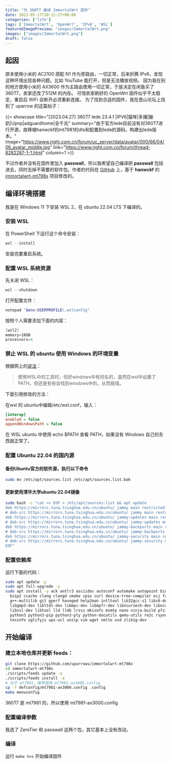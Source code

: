 ```yaml
---
title: "为 360T7 编译 ImmortalWrt 固件"
date: 2023-05-17T10:11:27+08:00
categories: ['life']
tags: ['ImmortalWrt', 'OpenWrt', 'IPv6', 'WSL']
featuredImagePreview: "images/ImmortalWrt.png"
images: ["images/ImmortalWrt.png"]
draft: false
---
```


## 起因 

原本使用小米的 AC2100 搭配 N1 作为旁路由，一切正常，后来折腾 IPv6，发现这种环境出现各种问题。比如 YouTube 能打开，但是无法播放视频。 因为我在别的地方使用小米的 AX3600 作为主路由使用一切正常，于是决定在闲鱼买了 360T7，卖家还改了512M 的内存。 可惜卖家刷好的 OpenWrt 固件似乎不太稳定，重启后 WiFi 会断开必须重新连接。 为了找到合适的固件，我在恩山论坛上找到了 uparrow 的这篇帖子：

{{< showcase title="[2023.04.27] 360T7 lede 23.4.1 |IPV6|猫咪|多播|酸奶|Upnp|adguardhome|全千兆" summary="由于官方lede目前没有对360T7进行开源，故移植hanwckf的mt7981的dts和配置到lede的源码，构建出lede版本。" image="https://www.right.com.cn/forum/uc_server/data/avatar/000/66/04/06_avatar_middle.jpg" link="https://www.right.com.cn/forum/thread-8282287-1-1.html" column=1 >}}

不过作者并没有在固件里加入 **passwall**，所以我希望自己编译把 **passwall** 包括进去，同时去掉不需要的软件包。作者的代码在 [GitHub](https://github.com/uparrows/immortalwrt-mt798x) 上，基于 **hanwckf** 的 [immortalwrt-mt798x](https://cmi.hanwckf.top/p/immortalwrt-mt798x/) 项目修改的。

## 编译环境搭建

我是在 Windows 11 下安装 WSL 2，在 ubuntu 22.04 LTS 下编译的。

### 安装 WSL

在 PowerShell 下运行这个命令安装：

```powershell
wsl --install
```

安装完要重启系统。

### 配置 WSL 系统资源

先关闭 WSL：

```powershell
wsl --shutdown
```

打开配置文件：

```powershell
notepad "$env:USERPROFILE\.wslconfig"
```

按照个人需要添加下面的内容：

```powershell
[wsl2]
memory=10GB  
processors=4
```

### 禁止 WSL 的 ubuntu 使用 Windows 的环境变量

根据网上的[说法](https://blog.csdn.net/weixin_43698781/article/details/124792708)：

> 使用WSL中的工具时，恰好windows中有同名的，虽然在wsl中设置了PATH，但还是有些会找到windows中的，从而报错。

下面引用修改的方法：

在wsl 的 ubuntu中编辑/etc/wsl.conf，输入：

```ini
[interop]
enabled = false
appendWindowsPath = false
```

在 WSL ubuntu 中使用 echo $PATH 查看 PATH，如果没有 Windows 自己的东西就正常了。

### 配置 Ubuntu 22.04 的国内源

#### 备份Ubuntu官方的软件源，执行以下命令

```bash
sudo mv /etc/apt/sources.list /etc/apt/sources.list.bak
```

#### 更新使用清华大学ubuntu 22.04镜像

```bash
sudo bash -c "cat << EOF > /etc/apt/sources.list && apt update 
deb https://mirrors.tuna.tsinghua.edu.cn/ubuntu/ jammy main restricted universe multiverse
# deb-src https://mirrors.tuna.tsinghua.edu.cn/ubuntu/ jammy main restricted universe multiverse
deb https://mirrors.tuna.tsinghua.edu.cn/ubuntu/ jammy-updates main restricted universe multiverse
# deb-src https://mirrors.tuna.tsinghua.edu.cn/ubuntu/ jammy-updates main restricted universe multiverse
deb https://mirrors.tuna.tsinghua.edu.cn/ubuntu/ jammy-backports main restricted universe multiverse
# deb-src https://mirrors.tuna.tsinghua.edu.cn/ubuntu/ jammy-backports main restricted universe multiverse
deb https://mirrors.tuna.tsinghua.edu.cn/ubuntu/ jammy-security main restricted universe multiverse
# deb-src https://mirrors.tuna.tsinghua.edu.cn/ubuntu/ jammy-security main restricted universe multiverse
EOF"
```

### 配置依赖库

运行下面的代码：

```bash
sudo apt update -y
sudo apt full-upgrade -y
sudo apt install -y ack antlr3 asciidoc autoconf automake autopoint binutils bison build-essential \
  bzip2 ccache clang clangd cmake cpio curl device-tree-compiler ecj fastjar flex gawk gettext gcc-multilib \
  g++-multilib git gperf haveged help2man intltool lib32gcc-s1 libc6-dev-i386 libelf-dev libglib2.0-dev \
  libgmp3-dev libltdl-dev libmpc-dev libmpfr-dev libncurses5-dev libncursesw5 libncursesw5-dev libreadline-dev \
  libssl-dev libtool lld lldb lrzsz mkisofs msmtp nano ninja-build p7zip p7zip-full patch pkgconf python2.7 \
  python3 python3-pip python3-ply python-docutils qemu-utils re2c rsync scons squashfs-tools subversion swig \
  texinfo uglifyjs upx-ucl unzip vim wget xmlto xxd zlib1g-dev
```

## 开始编译

### 建立本地仓库并更新 feeds：

```bash
git clone https://github.com/uparrows/immortalwrt-mt798x
cd immortalwrt-mt798x
./scripts/feeds update -a
./scripts/feeds install -a
# 对于 mt7981，推荐使用 mt7981-ax3000.config
cp -f defconfig/mt7981-ax3000.config .config
make menuconfig
```

360T7 是 mt7981 的，所以使用 mt7981-ax3000.config

### 配置编译参数

我选了 ZeroTier 和 passwall 这两个包，其它基本上没有改动。

### 编译

运行 `make V=s` 开始编译固件